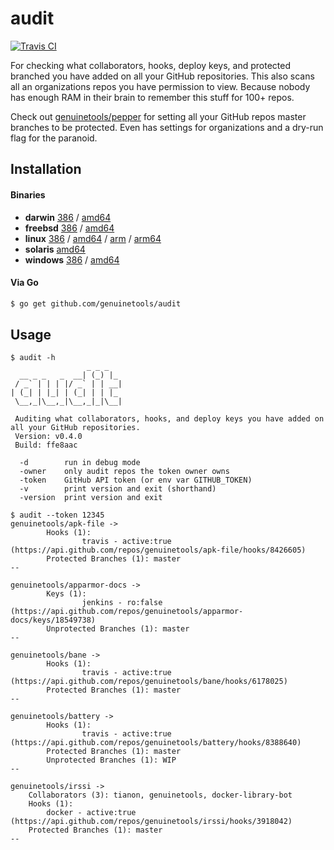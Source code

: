 # audit

[![Travis CI](https://travis-ci.org/genuinetools/audit.svg?branch=master)](https://travis-ci.org/genuinetools/audit)

For checking what collaborators, hooks, deploy keys, and protected branched
you have added on all your GitHub repositories. This also scans all an
organizations repos you have permission to view.
Because nobody has enough RAM in their brain to remember this stuff for 100+ repos.

Check out [genuinetools/pepper](https://github.com/genuinetools/pepper) for setting all your GitHub repos master branches
to be protected. Even has settings for organizations and a dry-run flag for the paranoid.

## Installation

#### Binaries

- **darwin** [386](https://github.com/genuinetools/audit/releases/download/v0.4.0/audit-darwin-386) / [amd64](https://github.com/genuinetools/audit/releases/download/v0.4.0/audit-darwin-amd64)
- **freebsd** [386](https://github.com/genuinetools/audit/releases/download/v0.4.0/audit-freebsd-386) / [amd64](https://github.com/genuinetools/audit/releases/download/v0.4.0/audit-freebsd-amd64)
- **linux** [386](https://github.com/genuinetools/audit/releases/download/v0.4.0/audit-linux-386) / [amd64](https://github.com/genuinetools/audit/releases/download/v0.4.0/audit-linux-amd64) / [arm](https://github.com/genuinetools/audit/releases/download/v0.4.0/audit-linux-arm) / [arm64](https://github.com/genuinetools/audit/releases/download/v0.4.0/audit-linux-arm64)
- **solaris** [amd64](https://github.com/genuinetools/audit/releases/download/v0.4.0/audit-solaris-amd64)
- **windows** [386](https://github.com/genuinetools/audit/releases/download/v0.4.0/audit-windows-386) / [amd64](https://github.com/genuinetools/audit/releases/download/v0.4.0/audit-windows-amd64)

#### Via Go

```bash
$ go get github.com/genuinetools/audit
```

## Usage

```console
$ audit -h
                 _ _ _
  __ _ _   _  __| (_) |_
 / _` | | | |/ _` | | __|
| (_| | |_| | (_| | | |_
 \__,_|\__,_|\__,_|_|\__|

 Auditing what collaborators, hooks, and deploy keys you have added on all your GitHub repositories.
 Version: v0.4.0
 Build: ffe8aac

  -d        run in debug mode
  -owner    only audit repos the token owner owns
  -token    GitHub API token (or env var GITHUB_TOKEN)
  -v        print version and exit (shorthand)
  -version  print version and exit
```

```console
$ audit --token 12345
genuinetools/apk-file ->
        Hooks (1):
                travis - active:true (https://api.github.com/repos/genuinetools/apk-file/hooks/8426605)
        Protected Branches (1): master
--

genuinetools/apparmor-docs ->
        Keys (1):
                jenkins - ro:false (https://api.github.com/repos/genuinetools/apparmor-docs/keys/18549738)
        Unprotected Branches (1): master
--

genuinetools/bane ->
        Hooks (1):
                travis - active:true (https://api.github.com/repos/genuinetools/bane/hooks/6178025)
        Protected Branches (1): master
--

genuinetools/battery ->
        Hooks (1):
                travis - active:true (https://api.github.com/repos/genuinetools/battery/hooks/8388640)
        Protected Branches (1): master
        Unprotected Branches (1): WIP
--

genuinetools/irssi ->
	Collaborators (3): tianon, genuinetools, docker-library-bot
	Hooks (1):
		docker - active:true (https://api.github.com/repos/genuinetools/irssi/hooks/3918042)
	Protected Branches (1): master
--
```
